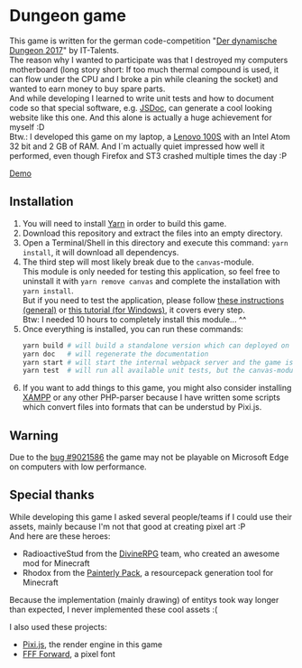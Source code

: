 # Dungeon game

This game is written for the german code-competition "[Der dynamische Dungeon 2017](https://www.it-talents.de/foerderung/code-competition/code-competition-08-2017)" by IT-Talents.<br>
The reason why I wanted to participate was that I destroyed my computers motherboard (long story short: If too much thermal compound is used, it can flow under the CPU and I broke a pin while cleaning the socket) and wanted to earn money to buy spare parts.<br>
And while developing I learned to write unit tests and how to document code so that special software, e.g. [JSDoc](http://usejsdoc.org/), can generate a cool looking website like this one. And this alone is actually a huge achievement for myself :D<br>
Btw.: I developed this game on my laptop, a [Lenovo 100S](http://www3.lenovo.com/de/de/laptops/ideapad/100-series-/IdeaPad-100S-11IBY/p/88EM10S0639) with an Intel Atom 32 bit and 2 GB of RAM. And I´m actually quiet impressed how well it performed, even though Firefox and ST3 crashed multiple times the day :P

[Demo](https://syndesi.github.io/Dungeon/)

## Installation

1. You will need to install [Yarn](https://yarnpkg.com/lang/en/) in order to build this game.
2. Download this repository and extract the files into an empty directory.
3. Open a Terminal/Shell in this directory and execute this command: ```yarn install```, it will download all dependencys.
4. The third step will most likely break due to the ```canvas```-module.<br>
   This module is only needed for testing this application, so feel free to uninstall it with ```yarn remove canvas``` and complete the installation with ```yarn install```.<br>
   But if you need to test the application, please follow [these instructions (general)](https://www.npmjs.com/package/canvas) or [this tutorial (for Windows)](https://github.com/Automattic/node-canvas/wiki/Installation---Windows), it covers every step.<br>
   Btw: I needed 10 hours to completely install this module... ^^
5. Once everything is installed, you can run these commands:
   ```sh
   yarn build # will build a standalone version which can deployed on webservers
   yarn doc   # will regenerate the documentation
   yarn start # will start the internal webpack server and the game is available under localhost:8080
   yarn test  # will run all available unit tests, but the canvas-modul is required
   ```
6. If you want to add things to this game, you might also consider installing [XAMPP](https://www.apachefriends.org/index.html) or any other PHP-parser because I have written some scripts which convert files into formats that can be understud by Pixi.js.

## Warning

Due to the [bug #9021586](https://developer.microsoft.com/en-us/microsoft-edge/platform/issues/9021586/) the game may not be playable on Microsoft Edge on computers with low performance.

## Special thanks

While developing this game I asked several people/teams if I could use their assets, mainly because I'm not that good at creating pixel art :P<br>
And here are these heroes:
 - RadioactiveStud from the [DivineRPG](https://github.com/DivineRPG/DivineRPG) team, who created an awesome mod for Minecraft
 - Rhodox from the [Painterly Pack](http://painterlypack.net/), a resourcepack generation tool for Minecraft


Because the implementation (mainly drawing) of entitys took way longer than expected, I never implemented these cool assets :(

I also used these projects:
 - [Pixi.js](http://www.pixijs.com/), the render engine in this game
 - [FFF Forward](http://www.1001fonts.com/fff-forward-font.html), a pixel font

